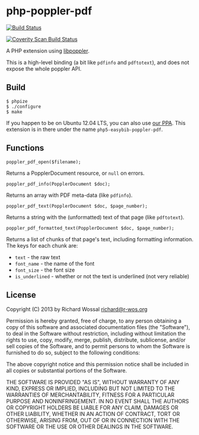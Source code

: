 php-poppler-pdf
===============

[![Build Status](https://travis-ci.org/easybiblabs/php-poppler-pdf.png?branch=master)](https://travis-ci.org/easybiblabs/php-poppler-pdf)

[![Coverity Scan Build Status](https://scan.coverity.com/projects/1379/badge.svg)](https://scan.coverity.com/projects/1379)

A PHP extension using [libpoppler](http://poppler.freedesktop.org/).

This is a high-level binding (a bit like `pdfinfo` and `pdftotext`), and
does not expose the whole poppler API.

Build
-----

    $ phpize
    $ ./configure
    $ make

If you happen to be on Ubuntu 12.04 LTS, you can also use [our
PPA](https://launchpad.net/~easybib/+archive/php55). This extension
is in there under the name `php5-easybib-poppler-pdf`.

Functions
---------

    poppler_pdf_open($filename);

Returns a PopplerDocument resource, or `null` on errors.

    poppler_pdf_info(PopplerDocument $doc);

Returns an array with PDF meta-data (like `pdfinfo`).

    poppler_pdf_text(PopplerDocument $doc, $page_number);

Returns a string with the (unformatted) text of that page (like `pdftotext`).

    poppler_pdf_formatted_text(PopplerDocument $doc, $page_number);

Returns a list of chunks of that page's text, including formatting
information.  The keys for each chunk are:
* `text` - the raw text
* `font_name` - the name of the font
* `font_size` - the font size
* `is_underlined` - whether or not the text is underlined (not very reliable)

License
-------

Copyright (C) 2013 by Richard Wossal <richard@r-wos.org>

Permission is hereby granted, free of charge, to any person obtaining
a copy of this software and associated documentation files (the
"Software"), to deal in the Software without restriction, including
without limitation the rights to use, copy, modify, merge, publish,
distribute, sublicense, and/or sell copies of the Software, and to
permit persons to whom the Software is furnished to do so, subject
to the following conditions:

The above copyright notice and this permission notice shall be included
in all copies or substantial portions of the Software.

THE SOFTWARE IS PROVIDED "AS IS", WITHOUT WARRANTY OF ANY
KIND, EXPRESS OR IMPLIED, INCLUDING BUT NOT LIMITED TO THE
WARRANTIES OF MERCHANTABILITY, FITNESS FOR A PARTICULAR PURPOSE AND
NONINFRINGEMENT. IN NO EVENT SHALL THE AUTHORS OR COPYRIGHT HOLDERS BE
LIABLE FOR ANY CLAIM, DAMAGES OR OTHER LIABILITY, WHETHER IN AN ACTION
OF CONTRACT, TORT OR OTHERWISE, ARISING FROM, OUT OF OR IN CONNECTION
WITH THE SOFTWARE OR THE USE OR OTHER DEALINGS IN THE SOFTWARE.
